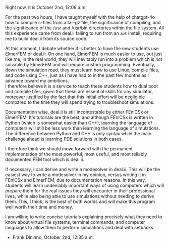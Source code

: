Right now, it is October 2nd, 12:08 a.m.

For the past two hours, I have taught myself with the help of chatgpt-4o how to compile c-files from a tar-gz file, the significance of compiling, and the significance of the /usr and /usr/bin directories within the file system. All this experience came from deal.ii failing to run from an `apt` install, requiring me to build deal.ii from its source code.

At this moment, I debate whether it is better to have the new students use ElmerFEM or deal.ii.
On one hand, ElmerFEM is much easier to use, but just like me, in the real world, they will inevitably run into a problem which is not solvable by ElmerFEM and will require custom programming. Eventually, down the simulation road, they must learn how to use Linux, compile files, and code using C++, just as I have had to in the past few months as I advance toward my ambitions.
\
I therefore believe it is a service to teach these students how to dual boot and compile files, given that these are essential skills for any simulator, moreover justified by the fact that this initial effort will be negligible compared to the time they will spend trying to troubleshoot simulations. 

Documentation wise, deal.ii is still incontestable by either FEniCSx or ElmerFEM. It's tutorials are the best, and although FEniCSx is written in Python (which is somewhat easier than C++), learning the language of computers will still be less work than learning the language of simulations. The difference between Python and C++ is only syntax while the main challenge ahead is learning PDE solutions in both cases.

I therefore think we should move forward with the permanent implementation of the most powerful, most useful, and most reliably documented FEM tool which is deal.ii.

If necessary, I can derive and write a modesolver in deal.ii. This will be the easiest way to write a modesolver in my opinion, versus writing it in FEniCSx and ElmerFEM, due to documentation reasons. In this way, students will learn undeniably important ways of using computers which will prepare them for the real issues they will encounter in their professional lives, while also being able to use simulations without needing to derive them. This, I think, is the best of both worlds and will make this program well worth their time and money.

I am willing to write concise tutorials explaining precisely what they need to know about virtual file systems, terminal commands, and computer languages to allow them to perform simulations and deal with setbacks.

- Frank Dininno, October 2nd, 12:35 a.m.